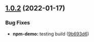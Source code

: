 ## [1.0.2](https://github.com/gpspake/npm-demo-shared-dependency/compare/v1.0.1...v1.0.2) (2022-01-17)


### Bug Fixes

* **npm-demo:** testing build ([9b693d6](https://github.com/gpspake/npm-demo-shared-dependency/commit/9b693d6c1a732d880183da9adf22cf26dedc2dcb))
